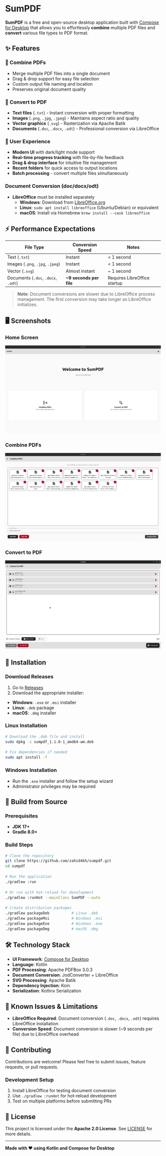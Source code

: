 # SumPDF

**SumPDF** is a free and open-source desktop application built with [Compose for Desktop](https://github.com/JetBrains/compose-multiplatform?tab=readme-ov-file#desktop) that allows you to effortlessly **combine** multiple PDF files and **convert** various file types to PDF format.

## ✨ Features

### 📄 Combine PDFs
- Merge multiple PDF files into a single document
- Drag & drop support for easy file selection
- Custom output file naming and location
- Preserves original document quality

### 🔄 Convert to PDF
- **Text files** (`.txt`) - Instant conversion with proper formatting
- **Images** (`.png`, `.jpg`, `.jpeg`) - Maintains aspect ratio and quality
- **Vector graphics** (`.svg`) - Rasterization via Apache Batik
- **Documents** (`.doc`, `.docx`, `.odt`) - Professional conversion via LibreOffice

### 🎨 User Experience
- **Modern UI** with dark/light mode support
- **Real-time progress tracking** with file-by-file feedback
- **Drag & drop interface** for intuitive file management
- **Recent folders** for quick access to output locations
- **Batch processing** - convert multiple files simultaneously


### Document Conversion (doc/docx/odt)
- **LibreOffice** must be installed separately
  - **Windows**: Download from [LibreOffice.org](https://www.libreoffice.org/download/download/)
  - **Linux**: `sudo apt install libreoffice` (Ubuntu/Debian) or equivalent
  - **macOS**: Install via Homebrew `brew install --cask libreoffice`

## ⚡ Performance Expectations

| File Type | Conversion Speed        | Notes                        |
|-----------|-------------------------|------------------------------|
| Text (`.txt`) | Instant                 | < 1 second                   |
| Images (`.png`, `.jpg`, `.jpeg`) | Instant                 | < 1 second                   |
| Vector (`.svg`) | Almost instant          | ~ 1 second                   |
| Documents (`.doc`, `.docx`, `.odt`) | **~9 seconds per file** | Requires LibreOffice startup |

> **Note**: Document conversions are slower due to LibreOffice process management. The first conversion may take longer as LibreOffice initializes.

## 🖥️ Screenshots

### Home Screen
![Home Screen](screenshots/home.png)

### Combine PDFs
![Combine PDFs](screenshots/combine.png)

### Convert to PDF
![Convert to PDF](screenshots/convert.png)

## 🚀 Installation

### Download Releases
1. Go to [Releases](https://github.com/zahid4kh/sumpdf/releases)
2. Download the appropriate installer:
  - **Windows**: `.exe` or `.msi` installer
  - **Linux**: `.deb` package
  - **macOS**: `.dmg` installer

### Linux Installation
```bash
# Download the .deb file and install
sudo dpkg -i sumpdf_1.1.0-1_amd64-wm.deb

# Fix dependencies if needed
sudo apt install -f
```

### Windows Installation
- Run the `.exe` installer and follow the setup wizard
- Administrator privileges may be required

## 🔧 Build from Source

### Prerequisites
- **JDK 17+**
- **Gradle 8.0+**

### Build Steps
```bash
# Clone the repository
git clone https://github.com/zahid4kh/sumpdf.git
cd sumpdf

# Run the application
./gradlew :run

# Or run with hot-reload for development
./gradlew :runHot --mainClass SumPDF --auto

# Create distribution packages
./gradlew packageDeb          # Linux .deb
./gradlew packageMsi          # Windows .msi
./gradlew packageExe          # Windows .exe  
./gradlew packageDmg          # macOS .dmg
```

## 🛠️ Technology Stack

- **UI Framework**: [Compose for Desktop](https://github.com/JetBrains/compose-multiplatform?tab=readme-ov-file#desktop)
- **Language**: Kotlin
- **PDF Processing**: Apache PDFBox 3.0.3
- **Document Conversion**: JodConverter + LibreOffice
- **SVG Processing**: Apache Batik
- **Dependency Injection**: Koin
- **Serialization**: Kotlinx Serialization

## 🐛 Known Issues & Limitations

- **LibreOffice Required**: Document conversion (`.doc`, `.docx`, `.odt`) requires LibreOffice installation
- **Conversion Speed**: Document conversion is slower (~9 seconds per file) due to LibreOffice overhead

## 🤝 Contributing

Contributions are welcome! Please feel free to submit issues, feature requests, or pull requests.

### Development Setup
1. Install LibreOffice for testing document conversion
2. Use `./gradlew :runHot` for hot-reload development
3. Test on multiple platforms before submitting PRs

## 📝 License

This project is licensed under the **Apache 2.0 License**. See [LICENSE](LICENSE) for more details.

---

**Made with ❤️ using Kotlin and Compose for Desktop**